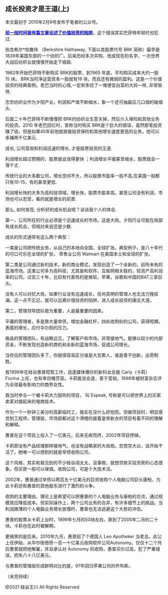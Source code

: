 ## 成长投资才是王道(上)

本文最初于 2015年2月9号发布于笔者的公众号。

<strong><a style="color: #0000ff;" href="https://chuan.us/archives/610">
前一段时间我有篇文章论述了价值投资的陷阱</a></strong>。这个错误其实巴菲特年轻时也犯过.

伯克希尔*哈撒伟 （Berkshire Hathaway, 下面以其股票代号 BRK 简称）最早是1839年美国东部的一个纺织厂。后来历经多次并购，改成现在的名字。一次世界大战后纺织业就慢慢开始走下坡路.

1962年开始巴菲特不断购买 BRK的股票，到1965 年底，平均购买成本大约一股15 块。 BRK当时净运营资本一股就有19
块，而且还有微弱的盈利。这是一个价值投资的经典案例。老巴当时的心情,一定和多捡了一堆便宜白菜的大妈一样, 非常愉快.

怎奈纺织业作为夕阳产业，利润和产值不断缩水，象一个还可抽最后几口烟的破烟头.

后面二十年巴菲特不断慢慢把 BRK的纺织业生意关掉，然后介入保险和其他业务的投资。2010 年老巴回忆时，宣称当时购买
BRK是个巨大的错误，虽然那笔投资赚了钱，但是如果45年前他就直接投资保险和其他增长速度更高的业务，他可以多赚两千亿美元.

成长, 公司营收和利润迅速的增长, 才是股票投资的王道.

利润增长超过预期的，股票就会涨得更快 ；利润增长平缓甚至缩水，股票就会一落千丈.

传统行业的大多数公司，增长空间不大，所以股票市盈率一般不高,在美国一般都只有10-15，有的甚至更低.

利润增长快的大多为高科技领域，增长快，股票市盈率高。甚至公司没有利润，市场也可以忍受，看的就是增长的前景.

那么, 如何发现, 分析好的成长机会呢？谈谈我个人的体会.

第一，公司所在的行业必须是个迅速成长的市场，这是大局。夕阳行业可能在局部有成长机会，但相对来说还是少数.

成长的形式通常有这么两个典型：

一类是公司把传统业务，从自己的本地向全国，全球扩张。典型例子，是八十年代的可口可乐在全球的扩张， 零售业公司 Walmart
在美国本土和全球的扩张。

第二类是公司通过新的技术，新的商业模式，发现创造了一个全新的，前所未有的蓝海市场。这类公司多为高科技，尤其是和软件，互联网相关联的，轻资产高利润率的公司。过去三十年，比较有代表性的是微软，苹果，谷歌和中国的BAT三家巨头。

没有人可以对抗大局，如果行业没有迅速成长，任何高明的管理人也无法力挽狂澜。这一点不忘记，就可以远离价值投资的陷阱，进入成长投资的康庄大道。

第二，管理领导团队极为重要，人是最重要的因素。

平庸的管理者，多是靠大量举债，增加金融杠杆，四处收购别的公司，获得短期，表面的增长，应付华尔街的压力。

极品的管理团队，有战略远见，了解客户和市场，非常接地气。能够以较少的内部资金，不断发现创造新的商机和全新的蓝海市场，促成公司增长。

当你见的管理团队多了，你就很容易区分谁是大言欺人，谁是善于创新，出奇制胜。

我1999年在硅谷惠普短暂工作，适逢媒体爆炒的新科女总裁 Carly（卡莉） Fiorina 上任，也有幸目睹芳容。卡莉能说会道，善于营销，1998年被财富杂志评为全球最有影响力的商界女性。

我当时参与一个被卡莉大力鼓吹的项目， 叫 Espeak, 号称是可以把世界上的买家卖家对接起来的电商技术。

作为一个一秒钟三美分的高薪临时工，我实在没什么好抱怨。但做项目时，明显感觉到工程师，管理层，市场部都对这个滑稽的披着皇帝新衣的项目有着不同的理解和解释。

惠普在这个项目上投入了一亿美元，后来无疾而终，2002年项目停掉。

卡莉即没有产品经理那样接地气，也没有战略家的大局观。忽悠完大众，该开始干活了。她唯一可以想到的就是举债收购公司。

这个风格，其实和我见到的不少硅谷阔太太，没事做，就想贷款买投资房的心态很象。但买房一般可以保值。收购公司，可是个大技术活。

2002年，惠普通过举债以两百五十亿美元的巨资收购个人电脑公司巨头康柏，为此卡莉还和惠普的其他股东进行了激烈的斗争。

收购的主要理由，理论上是希望可以把惠普的个人电脑业务与康柏的合流，通过规模效应降低成本。但实际操作上，两个公司业务的合并，有许多细节上的挑战。当利润微薄的个人电脑业务增长放慢时，惠普也无法逃避这个大势的冲击。

惠普的股票从卡莉上台时，1999年七月的50块左右，跌到了2005年二月的二十块。卡莉也在此时被解聘。

更搞笑的是后来。2010年九月，惠普招了个德国人 Leo Apotheker 当老总。此公上任伊始，从华尔街借债一百一十亿美元收购软件公司Autonomy。仅仅十二个月后惠普就把他解雇，并且承认对
Autonomy 的收购，惠普买价过高，犯了严重错误，损失八十八亿美元。

与惠普的管理层形成鲜明对比的是，97年回归苹果公司的乔布斯。

（未完待续）

@2021 硅谷王川 All Rights Reserved

